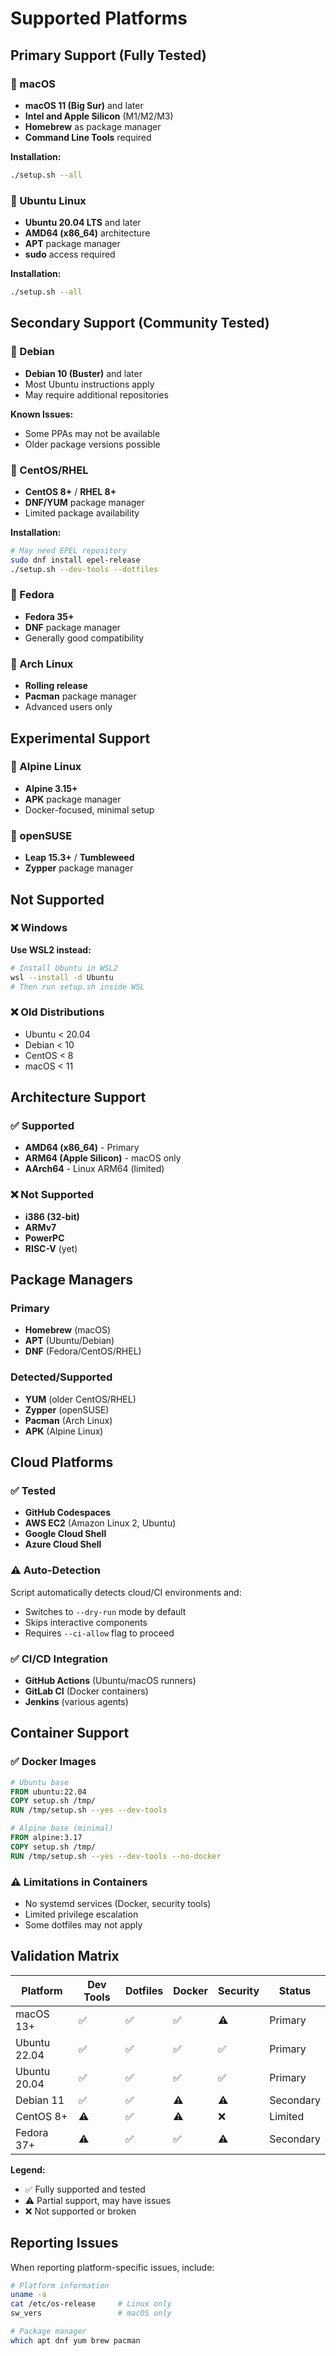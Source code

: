 # Supported Platforms

## Primary Support (Fully Tested)

### 🍎 macOS
- **macOS 11 (Big Sur)** and later
- **Intel and Apple Silicon** (M1/M2/M3)
- **Homebrew** as package manager
- **Command Line Tools** required

**Installation:**
```bash
./setup.sh --all
```

### 🐧 Ubuntu Linux
- **Ubuntu 20.04 LTS** and later
- **AMD64 (x86_64)** architecture
- **APT** package manager
- **sudo** access required

**Installation:**
```bash
./setup.sh --all
```

## Secondary Support (Community Tested)

### 🐧 Debian
- **Debian 10 (Buster)** and later
- Most Ubuntu instructions apply
- May require additional repositories

**Known Issues:**
- Some PPAs may not be available
- Older package versions possible

### 🐧 CentOS/RHEL
- **CentOS 8+** / **RHEL 8+**
- **DNF/YUM** package manager
- Limited package availability

**Installation:**
```bash
# May need EPEL repository
sudo dnf install epel-release
./setup.sh --dev-tools --dotfiles
```

### 🐧 Fedora
- **Fedora 35+**
- **DNF** package manager
- Generally good compatibility

### 🐧 Arch Linux
- **Rolling release**
- **Pacman** package manager
- Advanced users only

## Experimental Support

### 🐧 Alpine Linux
- **Alpine 3.15+**
- **APK** package manager
- Docker-focused, minimal setup

### 🐧 openSUSE
- **Leap 15.3+** / **Tumbleweed**
- **Zypper** package manager

## Not Supported

### ❌ Windows
**Use WSL2 instead:**
```bash
# Install Ubuntu in WSL2
wsl --install -d Ubuntu
# Then run setup.sh inside WSL
```

### ❌ Old Distributions
- Ubuntu < 20.04
- Debian < 10
- CentOS < 8
- macOS < 11

## Architecture Support

### ✅ Supported
- **AMD64 (x86_64)** - Primary
- **ARM64 (Apple Silicon)** - macOS only
- **AArch64** - Linux ARM64 (limited)

### ❌ Not Supported
- **i386 (32-bit)**
- **ARMv7**
- **PowerPC**
- **RISC-V** (yet)

## Package Managers

### Primary
- **Homebrew** (macOS)
- **APT** (Ubuntu/Debian)
- **DNF** (Fedora/CentOS/RHEL)

### Detected/Supported
- **YUM** (older CentOS/RHEL)
- **Zypper** (openSUSE)
- **Pacman** (Arch Linux)
- **APK** (Alpine Linux)

## Cloud Platforms

### ✅ Tested
- **GitHub Codespaces**
- **AWS EC2** (Amazon Linux 2, Ubuntu)
- **Google Cloud Shell**
- **Azure Cloud Shell**

### ⚠️ Auto-Detection
Script automatically detects cloud/CI environments and:
- Switches to `--dry-run` mode by default
- Skips interactive components
- Requires `--ci-allow` flag to proceed

### ✅ CI/CD Integration
- **GitHub Actions** (Ubuntu/macOS runners)
- **GitLab CI** (Docker containers)
- **Jenkins** (various agents)

## Container Support

### ✅ Docker Images
```dockerfile
# Ubuntu base
FROM ubuntu:22.04
COPY setup.sh /tmp/
RUN /tmp/setup.sh --yes --dev-tools

# Alpine base (minimal)
FROM alpine:3.17
COPY setup.sh /tmp/
RUN /tmp/setup.sh --yes --dev-tools --no-docker
```

### ⚠️ Limitations in Containers
- No systemd services (Docker, security tools)
- Limited privilege escalation
- Some dotfiles may not apply

## Validation Matrix

| Platform | Dev Tools | Dotfiles | Docker | Security | Status |
|----------|-----------|----------|--------|----------|--------|
| macOS 13+ | ✅ | ✅ | ✅ | ⚠️ | Primary |
| Ubuntu 22.04 | ✅ | ✅ | ✅ | ✅ | Primary |
| Ubuntu 20.04 | ✅ | ✅ | ✅ | ✅ | Primary |
| Debian 11 | ✅ | ✅ | ⚠️ | ⚠️ | Secondary |
| CentOS 8+ | ⚠️ | ✅ | ⚠️ | ❌ | Limited |
| Fedora 37+ | ⚠️ | ✅ | ✅ | ⚠️ | Secondary |

**Legend:**
- ✅ Fully supported and tested
- ⚠️ Partial support, may have issues
- ❌ Not supported or broken

## Reporting Issues

When reporting platform-specific issues, include:
```bash
# Platform information
uname -a
cat /etc/os-release     # Linux only
sw_vers                 # macOS only

# Package manager
which apt dnf yum brew pacman
```